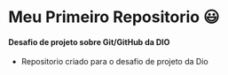 # Meu Primeiro Repositorio :smiley:

#### Desafio de projeto sobre Git/GitHub da DIO

 - Repositorio criado para o desafio de projeto da Dio
